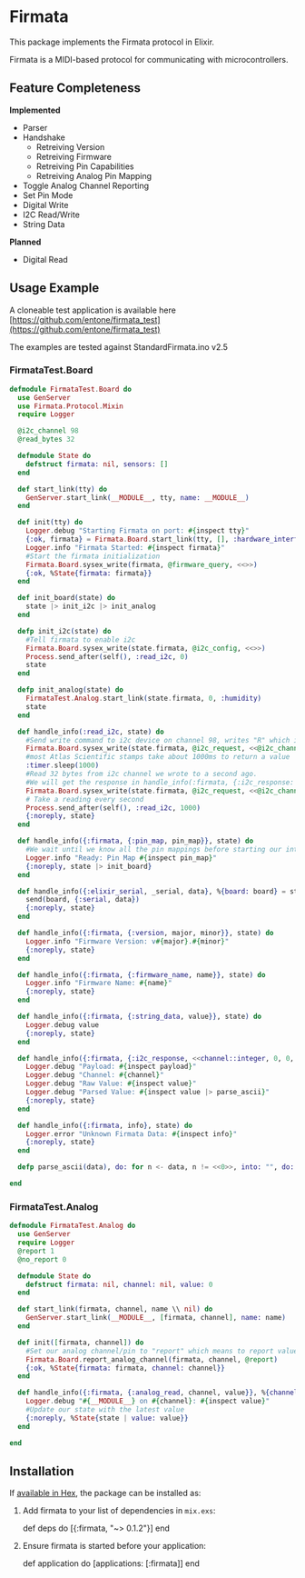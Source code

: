 # Firmata

This package implements the Firmata protocol in Elixir.

Firmata is a MIDI-based protocol for communicating with microcontrollers.

## Feature Completeness

**Implemented**

* Parser
* Handshake
  * Retreiving Version
  * Retreiving Firmware
  * Retreiving Pin Capabilities
  * Retreiving Analog Pin Mapping
* Toggle Analog Channel Reporting
* Set Pin Mode
* Digital Write
* I2C Read/Write
* String Data

**Planned**

* Digital Read

## Usage Example

A cloneable test application is available here [https://github.com/entone/firmata_test](https://github.com/entone/firmata_test)

The examples are tested against StandardFirmata.ino v2.5

### FirmataTest.Board
```elixir
defmodule FirmataTest.Board do
  use GenServer
  use Firmata.Protocol.Mixin
  require Logger

  @i2c_channel 98
  @read_bytes 32

  defmodule State do
    defstruct firmata: nil, sensors: []
  end

  def start_link(tty) do
    GenServer.start_link(__MODULE__, tty, name: __MODULE__)
  end

  def init(tty) do
    Logger.debug "Starting Firmata on port: #{inspect tty}"
    {:ok, firmata} = Firmata.Board.start_link(tty, [], :hardware_interface)
    Logger.info "Firmata Started: #{inspect firmata}"
    #Start the firmata initialization
    Firmata.Board.sysex_write(firmata, @firmware_query, <<>>)
    {:ok, %State{firmata: firmata}}
  end

  def init_board(state) do
    state |> init_i2c |> init_analog
  end

  defp init_i2c(state) do
    #Tell firmata to enable i2c
    Firmata.Board.sysex_write(state.firmata, @i2c_config, <<>>)
    Process.send_after(self(), :read_i2c, 0)
    state
  end

  defp init_analog(state) do
    FirmataTest.Analog.start_link(state.firmata, 0, :humidity)
    state
  end

  def handle_info(:read_i2c, state) do
    #Send write command to i2c device on channel 98, writes "R" which is the read command for Atlas Scientific stamps
    Firmata.Board.sysex_write(state.firmata, @i2c_request, <<@i2c_channel, @i2c_mode.write, "R">>)
    #most Atlas Scientific stamps take about 1000ms to return a value
    :timer.sleep(1000)
    #Read 32 bytes from i2c channel we wrote to a second ago.
    #We will get the response in handle_info(:firmata, {:i2c_response: value})
    Firmata.Board.sysex_write(state.firmata, @i2c_request, <<@i2c_channel, @i2c_mode.read, @read_bytes>>)
    # Take a reading every second
    Process.send_after(self(), :read_i2c, 1000)
    {:noreply, state}
  end

  def handle_info({:firmata, {:pin_map, pin_map}}, state) do
    #We wait until we know all the pin mappings before starting our interfaces
    Logger.info "Ready: Pin Map #{inspect pin_map}"
    {:noreply, state |> init_board}
  end

  def handle_info({:elixir_serial, _serial, data}, %{board: board} = state) do
    send(board, {:serial, data})
    {:noreply, state}
  end

  def handle_info({:firmata, {:version, major, minor}}, state) do
    Logger.info "Firmware Version: v#{major}.#{minor}"
    {:noreply, state}
  end

  def handle_info({:firmata, {:firmware_name, name}}, state) do
    Logger.info "Firmware Name: #{name}"
    {:noreply, state}
  end

  def handle_info({:firmata, {:string_data, value}}, state) do
    Logger.debug value
    {:noreply, state}
  end

  def handle_info({:firmata, {:i2c_response, <<channel::integer, 0, 0, 0, _rc::integer, value::binary>>} = payload}, state) do
    Logger.debug "Payload: #{inspect payload}"
    Logger.debug "Channel: #{channel}"
    Logger.debug "Raw Value: #{inspect value}"
    Logger.debug "Parsed Value: #{inspect value |> parse_ascii}"
    {:noreply, state}
  end

  def handle_info({:firmata, info}, state) do
    Logger.error "Unknown Firmata Data: #{inspect info}"
    {:noreply, state}
  end

  defp parse_ascii(data), do: for n <- data, n != <<0>>, into: "", do: n

end
```

### FirmataTest.Analog
```elixir
defmodule FirmataTest.Analog do
  use GenServer
  require Logger
  @report 1
  @no_report 0

  defmodule State do
    defstruct firmata: nil, channel: nil, value: 0
  end

  def start_link(firmata, channel, name \\ nil) do
    GenServer.start_link(__MODULE__, [firmata, channel], name: name)
  end

  def init([firmata, channel]) do
    #Set our analog channel/pin to "report" which means to report values to this process
    Firmata.Board.report_analog_channel(firmata, channel, @report)
    {:ok, %State{firmata: firmata, channel: channel}}
  end

  def handle_info({:firmata, {:analog_read, channel, value}}, %{channel: s_channel} = state) when channel === s_channel do
    Logger.debug "#{__MODULE__} on #{channel}: #{inspect value}"
    #Update our state with the latest value
    {:noreply, %State{state | value: value}}
  end

end
```

## Installation

If [available in Hex](https://hex.pm/docs/publish), the package can be installed as:

  1. Add firmata to your list of dependencies in `mix.exs`:

        def deps do
          [{:firmata, "~> 0.1.2"}]
        end

  2. Ensure firmata is started before your application:

        def application do
          [applications: [:firmata]]
        end

